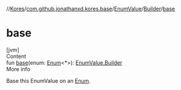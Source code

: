 //[Kores](../../../index.md)/[com.github.jonathanxd.kores.base](../../index.md)/[EnumValue](../index.md)/[Builder](index.md)/[base](base.md)



# base  
[jvm]  
Content  
fun [base](base.md)(enum: [Enum](https://kotlinlang.org/api/latest/jvm/stdlib/kotlin/-enum/index.html)<*>): [EnumValue.Builder](index.md)  
More info  


Base this EnumValue on an [Enum](https://kotlinlang.org/api/latest/jvm/stdlib/kotlin/-enum/index.html).

  



